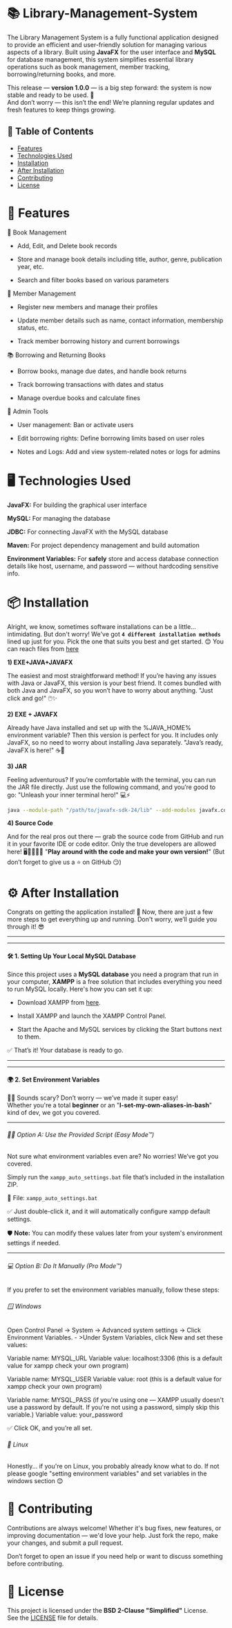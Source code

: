 # 📚 Library-Management-System

The Library Management System is a fully functional application designed to provide an efficient and user-friendly solution for managing various aspects of a library. Built using **JavaFX** for the user interface and **MySQL** for database management, this system simplifies essential library operations such as book management, member tracking, borrowing/returning books, and more.

This release — **version 1.0.0** — is a big step forward: the system is now stable and ready to be used. 🚀  
And don’t worry — this isn’t the end! We’re planning regular updates and fresh features to keep things growing.


## 📑 Table of Contents
- [Features](#-features)
- [Technologies Used](#%EF%B8%8F-technologies-used)
- [Installation](#-installation)
- [After Installation](#️-after-installation)
- [Contributing](#-contributing)
- [License](#-license)

# 🔧 Features
📖 Book Management

- Add, Edit, and Delete book records

- Store and manage book details including title, author, genre, publication year, etc.

- Search and filter books based on various parameters

👤 Member Management
- Register new members and manage their profiles

- Update member details such as name, contact information, membership status, etc.

- Track member borrowing history and current borrowings

📚 Borrowing and Returning Books
- Borrow books, manage due dates, and handle book returns

- Track borrowing transactions with dates and status

- Manage overdue books and calculate fines

🔧 Admin Tools
- User management: Ban or activate users

- Edit borrowing rights: Define borrowing limits based on user roles

- Notes and Logs: Add and view system-related notes or logs for admins


# 🖥️ Technologies Used
**JavaFX:** For building the graphical user interface

**MySQL:** For managing the database

**JDBC:** For connecting JavaFX with the MySQL database

**Maven:** For project dependency management and build automation

**Environment Variables:**  For **safely** store and access database connection details like host, username, and password — without hardcoding sensitive info.

# 📦 Installation
Alright, we know, sometimes software installations can be a little... intimidating. But don't worry! We've got **```4 different installation methods```** lined up just for you. Pick the one that suits you best and get started. 😊 
You can reach files from [here](https://github.com/Burakegekocabay/Library-Management-System/releases)

<b> 1) EXE+JAVA+JAVAFX </b>

The easiest and most straightforward method! If you’re having any issues with Java or JavaFX, this version is your best friend. It comes bundled with both Java and JavaFX, so you won’t have to worry about anything. "Just click and go!" 🖱️✨


<b> 2) EXE + JAVAFX </b>

Already have Java installed and set up with the %JAVA_HOME% environment variable? Then this version is perfect for you. It includes only JavaFX, so no need to worry about installing Java separately. "Java’s ready, JavaFX is here!" ☕🚀


<b> 3) JAR </b>

Feeling adventurous? If you’re comfortable with the terminal, you can run the JAR file directly. Just use the following command, and you’re good to go:
"Unleash your inner terminal hero!" 💻⚡
 ```bash
java --module-path "/path/to/javafx-sdk-24/lib" --add-modules javafx.controls,javafx.fxml -jar jar_name.jar
 ```

<b> 4) Source Code </b>

And for the real pros out there — grab the source code from GitHub and run it in your favorite IDE or code editor. Only the true developers are allowed here! 🖥️👨‍💻👩‍💻 "**Play around with the code and make your own version!**" (But don’t forget to give us a ⭐ on GitHub 😏)

# ⚙️ After Installation
Congrats on getting the application installed! 🎉 Now, there are just a few more steps to get everything up and running. Don't worry, we’ll guide you through it! 😎

<hr><hr>

#### 🛠️ **1. Setting Up Your Local MySQL Database**

Since this project uses a **MySQL database** you need a program that run in your computer, **XAMPP** is a free solution that includes everything you need to run MySQL locally. 
Here's how you can set it up:

- Download XAMPP from [here](https://www.apachefriends.org/index.html).

- Install XAMPP and launch the XAMPP Control Panel.

- Start the Apache and MySQL services by clicking the Start buttons next to them.

✅ That’s it! Your database is ready to go.
<hr><hr>

#### 🌍 2. **Set Environment Variables**

😵‍💫 Sounds scary? Don’t worry — we’ve made it super easy!  
Whether you're a total **beginner** or an "**I-set-my-own-aliases-in-bash**" kind of dev, we got you covered.

<hr>

###### 🧑‍🔧 Option A: Use the Provided Script (Easy Mode™)

Not sure what environment variables even are? No worries! We’ve got you covered.

Simply run the `xampp_auto_settings.bat` file that’s included in the installation ZIP.

📁 File: `xampp_auto_settings.bat`

✅ Just double-click it, and it will automatically configure xampp default settings.

🛡️ **Note:** You can modify these values later from your system's environment settings if needed.

<hr>

###### 💻 Option B: Do It Manually (Pro Mode™)

If you prefer to set the environment variables manually, follow these steps:

###### 🪟 Windows

Open Control Panel → System → Advanced system settings -> Click Environment Variables. - >Under System Variables, click New and set these values:

Variable name: MYSQL_URL
Variable value: localhost:3306 (this is a default value for xampp check your own program)

Variable name: MYSQL_USER
Variable value: root (this is a default value for xampp check your own program)


Variable name: MYSQL_PASS (if you're using one — XAMPP usually doesn't use a password by default. If you're not using a password, simply skip this variable.)
Variable value: your_password 

✅ Click OK, and you’re all set.

###### 🐧 Linux

Honestly... if you're on Linux, you probably already know what to do. If not please google "setting environment variables" and set variables in the windows section 😊


# 🤝 Contributing

Contributions are always welcome! Whether it's bug fixes, new features, or improving documentation — we'd love your help. Just fork the repo, make your changes, and submit a pull request.

Don’t forget to open an issue if you need help or want to discuss something before contributing.

# 📄 License

This project is licensed under the **BSD 2-Clause "Simplified"** License.  
See the [LICENSE](LICENSE) file for details.
